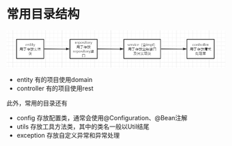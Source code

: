 # 常用目录结构

![04](images/04.png)

- entity 有的项目使用domain
- controller 有的项目使用rest
  
此外，常用的目录还有

- config 存放配置类，通常会使用@Configuration、@Bean注解
- utils 存放工具方法类，其中的类名一般以Util结尾
- exception 存放自定义异常和异常处理